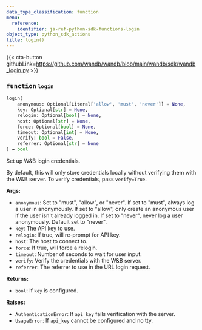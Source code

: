 ```yaml
---
data_type_classification: function
menu:
  reference:
    identifier: ja-ref-python-sdk-functions-login
object_type: python_sdk_actions
title: login()
---
```


{{< cta-button githubLink=https://github.com/wandb/wandb/blob/main/wandb/sdk/wandb_login.py >}}




### <kbd>function</kbd> `login`

```python
login(
    anonymous: Optional[Literal['allow', 'must', 'never']] = None,
    key: Optional[str] = None,
    relogin: Optional[bool] = None,
    host: Optional[str] = None,
    force: Optional[bool] = None,
    timeout: Optional[int] = None,
    verify: bool = False,
    referrer: Optional[str] = None
) → bool
```

Set up W&B login credentials. 

By default, this will only store credentials locally without verifying them with the W&B server. To verify credentials, pass `verify=True`. 



**Args:**
 
 - `anonymous`:  Set to "must", "allow", or "never".  If set to "must", always log a user in anonymously. If set to  "allow", only create an anonymous user if the user  isn't already logged in. If set to "never", never log a  user anonymously. Default set to "never". 
 - `key`:  The API key to use. 
 - `relogin`:  If true, will re-prompt for API key. 
 - `host`:  The host to connect to. 
 - `force`:  If true, will force a relogin. 
 - `timeout`:  Number of seconds to wait for user input. 
 - `verify`:  Verify the credentials with the W&B server. 
 - `referrer`:  The referrer to use in the URL login request. 





**Returns:**
 
 - `bool`:  If `key` is configured. 



**Raises:**
 
 - `AuthenticationError`:  If `api_key` fails verification with the server. 
 - `UsageError`:  If `api_key` cannot be configured and no tty.